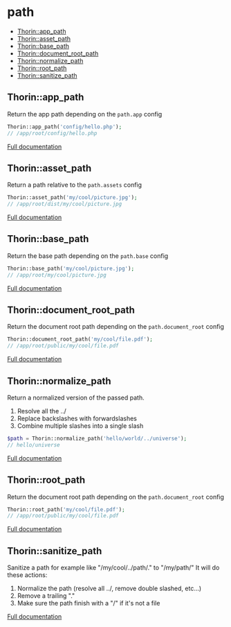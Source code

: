 # path

- [Thorin::app_path](#Thorin_app_path)
- [Thorin::asset_path](#Thorin_asset_path)
- [Thorin::base_path](#Thorin_base_path)
- [Thorin::document_root_path](#Thorin_document_root_path)
- [Thorin::normalize_path](#Thorin_normalize_path)
- [Thorin::root_path](#Thorin_root_path)
- [Thorin::sanitize_path](#Thorin_sanitize_path)
<a name="Thorin_app_path"></a>
## Thorin::app_path
Return the app path depending on the `path.app` config

```php
Thorin::app_path('config/hello.php');
// /app/root/config/hello.php
```

[Full documentation](/doc/src/functions/path/app_path.md)

<a name="Thorin_asset_path"></a>
## Thorin::asset_path
Return a path relative to the `path.assets` config

```php
Thorin::asset_path('my/cool/picture.jpg');
// /app/root/dist/my/cool/picture.jpg
```

[Full documentation](/doc/src/functions/path/asset_path.md)

<a name="Thorin_base_path"></a>
## Thorin::base_path
Return the base path depending on the `path.base` config

```php
Thorin::base_path('my/cool/picture.jpg');
// /app/root/my/cool/picture.jpg
```

[Full documentation](/doc/src/functions/path/base_path.md)

<a name="Thorin_document_root_path"></a>
## Thorin::document_root_path
Return the document root path depending on the `path.document_root` config

```php
Thorin::document_root_path('my/cool/file.pdf');
// /app/root/public/my/cool/file.pdf
```

[Full documentation](/doc/src/functions/path/document_root_path.md)

<a name="Thorin_normalize_path"></a>
## Thorin::normalize_path
Return a normalized version of the passed path.
1. Resolve all the ../
2. Replace backslashes with forwardslashes
3. Combine multiple slashes into a single slash
```php
$path = Thorin::normalize_path('hello/world/../universe');
// hello/universe
```

[Full documentation](/doc/src/functions/path/normalize_path.md)

<a name="Thorin_root_path"></a>
## Thorin::root_path
Return the document root path depending on the `path.document_root` config

```php
Thorin::root_path('my/cool/file.pdf');
// /app/root/public/my/cool/file.pdf
```

[Full documentation](/doc/src/functions/path/root_path.md)

<a name="Thorin_sanitize_path"></a>
## Thorin::sanitize_path
Sanitize a path for example like "/my/cool/../path/." to "/my/path/"
It will do these actions:
1. Normalize the path (resolve all ../, remove double slashed, etc...)
2. Remove a trailing "."
3. Make sure the path finish with a "/" if it's not a file


[Full documentation](/doc/src/functions/path/sanitize_path.md)

